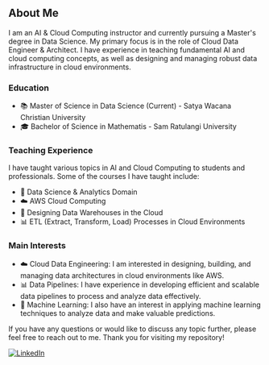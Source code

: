 ## About Me

I am an AI & Cloud Computing instructor and currently pursuing a Master's degree in Data Science. My primary focus is in the role of Cloud Data Engineer & Architect. I have experience in teaching fundamental AI and cloud computing concepts, as well as designing and managing robust data infrastructure in cloud environments.

### Education

- 📚 Master of Science in Data Science (Current) - Satya Wacana Christian University
- 🎓 Bachelor of Science in Mathematis - Sam Ratulangi University

### Teaching Experience

I have taught various topics in AI and Cloud Computing to students and professionals. Some of the courses I have taught include:

- 🤖 Data Science & Analytics Domain
- ☁️ AWS Cloud Computing
- 💾 Designing Data Warehouses in the Cloud
- 📊 ETL (Extract, Transform, Load) Processes in Cloud Environments

### Main Interests

- ☁️ Cloud Data Engineering: I am interested in designing, building, and managing data architectures in cloud environments like AWS.
- 📊 Data Pipelines: I have experience in developing efficient and scalable data pipelines to process and analyze data effectively.
- 🤖 Machine Learning: I also have an interest in applying machine learning techniques to analyze data and make valuable predictions.

If you have any questions or would like to discuss any topic further, please feel free to reach out to me. Thank you for visiting my repository!

[![LinkedIn](https://img.shields.io/badge/LinkedIn-Connect-blue)](https://www.linkedin.com/in/abdielwillyargoni/)



<!--
**AbdielWillyar/AbdielWillyar** is a ✨ _special_ ✨ repository because its `README.md` (this file) appears on your GitHub profile.

Here are some ideas to get you started:

- 🔭 I’m currently working on ...
- 🌱 I’m currently learning ...
- 👯 I’m looking to collaborate on ...
- 🤔 I’m looking for help with ...
- 💬 Ask me about ...
- 📫 How to reach me: ...
- 😄 Pronouns: ...
- ⚡ Fun fact: ...
-->
